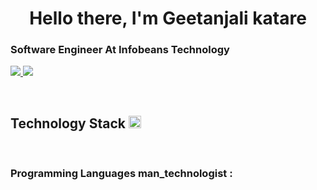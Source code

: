 <h1 align="center">Hello there, I'm Geetanjali katare</h1>
<h3>Software Engineer At Infobeans Technology</h3>
<p>
  <a href='mailto.geetanjali2217@gmail.com'><img src="https://camo.githubusercontent.com/571384769c09e0c66b45e39b5be70f68f552db3e2b2311bc2064f0d4a9f5983b/68747470733a2f2f696d672e736869656c64732e696f2f62616467652f476d61696c2d4431343833363f7374796c653d666f722d7468652d6261646765266c6f676f3d676d61696c266c6f676f436f6c6f723d7768697465" /> </a>
  <a href='https://www.linkedin.com/in/geetanjali-katare-812936169/'><img src="https://camo.githubusercontent.com/7e1a1a039c75a7c4d2a91d7f97bf0a1c2adcf7cb49b7dbbfc02963a4f9fdaca4/68747470733a2f2f696d672e736869656c64732e696f2f62616467652f6c696e6b6564696e2d2532333030373742352e7376673f7374796c653d666f722d7468652d6261646765266c6f676f3d6c696e6b6564696e266c6f676f436f6c6f723d7768697465"/> <a/>
</p>
  <br>
  <h2>Technology Stack <g-emoji fallback-src="https://github.githubassets.com/images/icons/emoji/unicode/1f4bb.png"> <img src="https://github.githubassets.com/images/icons/emoji/unicode/1f4bb.png" height='20px' width='20px'/></g-emoji></h2>
<br>
<h3>Programming Languages man_technologist :</h3>
